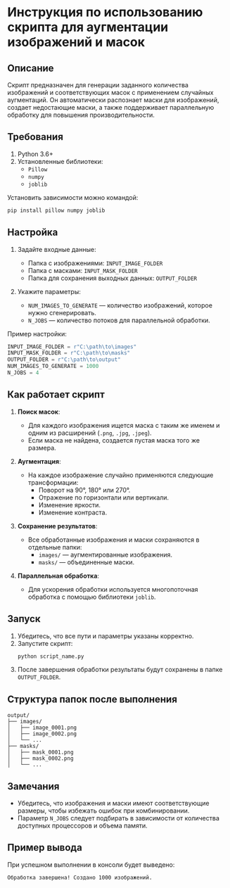 # Инструкция по использованию скрипта для аугментации изображений и масок

## Описание
Скрипт предназначен для генерации заданного количества изображений и соответствующих масок с применением случайных аугментаций. Он автоматически распознает маски для изображений, создает недостающие маски, а также поддерживает параллельную обработку для повышения производительности.

## Требования
1. Python 3.6+
2. Установленные библиотеки:
   - `Pillow`
   - `numpy`
   - `joblib`

Установить зависимости можно командой:
```bash
pip install pillow numpy joblib
```

## Настройка
1. Задайте входные данные:
   - Папка с изображениями: `INPUT_IMAGE_FOLDER`
   - Папка с масками: `INPUT_MASK_FOLDER`
   - Папка для сохранения выходных данных: `OUTPUT_FOLDER`

2. Укажите параметры:
   - `NUM_IMAGES_TO_GENERATE` — количество изображений, которое нужно сгенерировать.
   - `N_JOBS` — количество потоков для параллельной обработки.

Пример настройки:
```python
INPUT_IMAGE_FOLDER = r"C:\path\to\images"
INPUT_MASK_FOLDER = r"C:\path\to\masks"
OUTPUT_FOLDER = r"C:\path\to\output"
NUM_IMAGES_TO_GENERATE = 1000
N_JOBS = 4
```

## Как работает скрипт
1. **Поиск масок**:
   - Для каждого изображения ищется маска с таким же именем и одним из расширений (`.png`, `.jpg`, `.jpeg`).
   - Если маска не найдена, создается пустая маска того же размера.

2. **Аугментация**:
   - На каждое изображение случайно применяются следующие трансформации:
     - Поворот на 90°, 180° или 270°.
     - Отражение по горизонтали или вертикали.
     - Изменение яркости.
     - Изменение контраста.

3. **Сохранение результатов**:
   - Все обработанные изображения и маски сохраняются в отдельные папки:
     - `images/` — аугментированные изображения.
     - `masks/` — объединенные маски.

4. **Параллельная обработка**:
   - Для ускорения обработки используется многопоточная обработка с помощью библиотеки `joblib`.

## Запуск
1. Убедитесь, что все пути и параметры указаны корректно.
2. Запустите скрипт:
   ```bash
   python script_name.py
   ```
3. После завершения обработки результаты будут сохранены в папке `OUTPUT_FOLDER`.

## Структура папок после выполнения
```plaintext
output/
├── images/
│   ├── image_0001.png
│   ├── image_0002.png
│   └── ...
├── masks/
│   ├── mask_0001.png
│   ├── mask_0002.png
│   └── ...
```

## Замечания
- Убедитесь, что изображения и маски имеют соответствующие размеры, чтобы избежать ошибок при комбинировании.
- Параметр `N_JOBS` следует подбирать в зависимости от количества доступных процессоров и объема памяти.

## Пример вывода
При успешном выполнении в консоли будет выведено:
```
Обработка завершена! Создано 1000 изображений.
```
